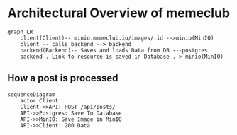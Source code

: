 # Architectural Overview of memeclub

```mermaid
graph LR
    client(Client)-- minio.memeclub.io/images/:id -->minio(MinIO)
    client -- calls backend --> backend
    backend(Backend)-- Saves and loads Data from DB ---postgres
    backend-. Link to resource is saved in Database .-> minio(MinIO)
```


## How a post is processed

```mermaid
sequenceDiagram
    actor Client
    Client->>API: POST /api/posts/
    API->>Postgres: Save To Database
    API->>MinIO: Save Image in MinIO
    API->>Client: 200 Data

```